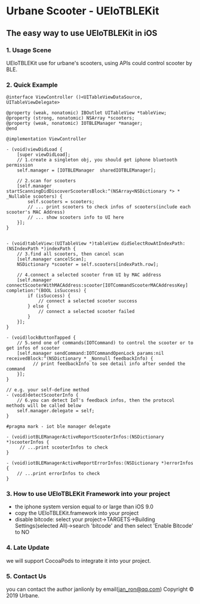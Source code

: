 # Urbane Scooter - UEIoTBLEKit

## The easy way to use UEIoTBLEKit in iOS

### 1. Usage Scene

UEIoTBLEKit use for urbane's scooters, using APIs could control scooter by BLE.

### 2. Quick Example
```obj
@interface ViewController ()<UITableViewDataSource, UITableViewDelegate>

@property (weak, nonatomic) IBOutlet UITableView *tableView;
@property (strong, nonatomic) NSArray *scooters;
@property (weak, nonatomic) IOTBLEManager *manager;
@end

@implementation ViewController

- (void)viewDidLoad {
    [super viewDidLoad];
    // 1.create a singleton obj, you should get iphone bluetooth permission
    self.manager = [IOTBLEManager  sharedIOTBLEManager];

    // 2.scan for scooters
    [self.manager startScanningDidDiscoverScootersBlock:^(NSArray<NSDictionary *> * _Nullable scooters) {
        self.scooters = scooters;
        // ... print scooters to check infos of scooters(include each scooter's MAC Address)
        // ... show scooters info to UI here
    }];
}


- (void)tableView:(UITableView *)tableView didSelectRowAtIndexPath:(NSIndexPath *)indexPath {
    // 3.find all scooters, then cancel scan
    [self.manager cancelScan];
    NSDictionary *scooter = self.scooters[indexPath.row];
    
    // 4.connect a selected scooter from UI by MAC address
    [self.manager connectScooterWithMACAddress:scooter[IOTCommandScooterMACAddressKey] completion:^(BOOL isSuccess) {
        if (isSuccess) {
            // connect a selected scooter success
        } else {
            // connect a selected scooter failed
        }
    }];
}

- (void)lockButtonTapped {
    // 5.send one of commands(IOTCommand) to control the scooter or to get infos of scooter
    [self.manager sendCommand:IOTCommandOpenLock params:nil receivedBlock:^(NSDictionary * _Nonnull feedbackInfo) {
          // print feedbackInfo to see detail info after sended the command
    }];
}

// e.g. your self-define method
- (void)detectScooterInfo {
    // 6.you can detect IoT's feedback infos, then the protocol methods will be called below
    self.manager.delegate = self;
}

#pragma mark - iot ble manager delegate

- (void)iotBLEManagerActiveReportScooterInfos:(NSDictionary *)scooterInfos {
     // ...print scooterInfos to check
}

- (void)iotBLEManagerActiveReportErrorInfos:(NSDictionary *)errorInfos {
    // ...print errorInfos to check
}
```

### 3. How to use UEIoTBLEKit Framework into your project
* the iphone system version equal to or large than iOS 9.0
* copy the UEIoTBLEKit.framework into your project
* disable bitcode: select your project->TARGETS->Building Settings(selected All)->search 'bitcode' and then select 'Enable Bitcode' to NO

### 4. Late Update
we will support CocoaPods to integrate it into your project.

### 5. Contact Us
you can contact the author janlionly by email(jan_ron@qq.com)  Copyright © 2019 Urbane.
